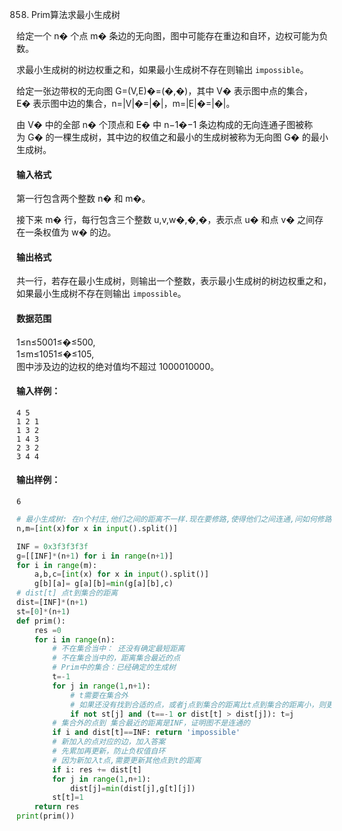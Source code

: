 
858. Prim算法求最小生成树

给定一个 n� 个点 m� 条边的无向图，图中可能存在重边和自环，边权可能为负数。

求最小生成树的树边权重之和，如果最小生成树不存在则输出 `impossible`。

给定一张边带权的无向图 G=(V,E)�=(�,�)，其中 V� 表示图中点的集合，E� 表示图中边的集合，n=|V|�=|�|，m=|E|�=|�|。

由 V� 中的全部 n� 个顶点和 E� 中 n−1�−1 条边构成的无向连通子图被称为 G� 的一棵生成树，其中边的权值之和最小的生成树被称为无向图 G� 的最小生成树。

#### 输入格式

第一行包含两个整数 n� 和 m�。

接下来 m� 行，每行包含三个整数 u,v,w�,�,�，表示点 u� 和点 v� 之间存在一条权值为 w� 的边。

#### 输出格式

共一行，若存在最小生成树，则输出一个整数，表示最小生成树的树边权重之和，如果最小生成树不存在则输出 `impossible`。

#### 数据范围

1≤n≤5001≤�≤500,  
1≤m≤1051≤�≤105,  
图中涉及边的边权的绝对值均不超过 1000010000。

#### 输入样例：

```
4 5
1 2 1
1 3 2
1 4 3
2 3 2
3 4 4
```

#### 输出样例：

```
6
```


```py
# 最小生成树: 在n个村庄,他们之间的距离不一样.现在要修路,使得他们之间连通,问如何修路使得成本最低
n,m=[int(x)for x in input().split()]

INF = 0x3f3f3f3f
g=[[INF]*(n+1) for i in range(n+1)]
for i in range(m):
    a,b,c=[int(x) for x in input().split()]
    g[b][a]= g[a][b]=min(g[a][b],c)
# dist[t] 点t到集合的距离
dist=[INF]*(n+1)
st=[0]*(n+1)
def prim():
    res =0
    for i in range(n):
        # 不在集合当中： 还没有确定最短距离
        # 不在集合当中的，距离集合最近的点
        # Prim中的集合：已经确定的生成树
        t=-1
        for j in range(1,n+1):
            # t需要在集合外
            # 如果还没有找到合适的点，或者j点到集合的距离比t点到集合的距离小，则更新t
            if not st[j] and (t==-1 or dist[t] > dist[j]): t=j
        # 集合外的点到 集合最近的距离是INF，证明图不是连通的
        if i and dist[t]==INF: return 'impossible'
        # 新加入的点对应的边，加入答案
        # 先累加再更新，防止负权值自环
        # 因为新加入t点,需要更新其他点到t的距离
        if i: res += dist[t]
        for j in range(1,n+1):
            dist[j]=min(dist[j],g[t][j])
        st[t]=1
    return res
print(prim())